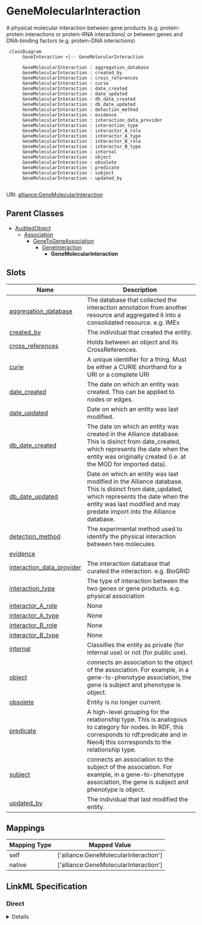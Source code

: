 # GeneMolecularInteraction

A physical molecular interaction between gene products (e.g. protein-protein interactions or protein-RNA interactions) or between genes and DNA-binding factors (e.g. protein-DNA interactions)


```mermaid
 classDiagram
      GeneInteraction <|-- GeneMolecularInteraction
      
      GeneMolecularInteraction : aggregation_database
      GeneMolecularInteraction : created_by
      GeneMolecularInteraction : cross_references
      GeneMolecularInteraction : curie
      GeneMolecularInteraction : date_created
      GeneMolecularInteraction : date_updated
      GeneMolecularInteraction : db_date_created
      GeneMolecularInteraction : db_date_updated
      GeneMolecularInteraction : detection_method
      GeneMolecularInteraction : evidence
      GeneMolecularInteraction : interaction_data_provider
      GeneMolecularInteraction : interaction_type
      GeneMolecularInteraction : interactor_A_role
      GeneMolecularInteraction : interactor_A_type
      GeneMolecularInteraction : interactor_B_role
      GeneMolecularInteraction : interactor_B_type
      GeneMolecularInteraction : internal
      GeneMolecularInteraction : object
      GeneMolecularInteraction : obsolete
      GeneMolecularInteraction : predicate
      GeneMolecularInteraction : subject
      GeneMolecularInteraction : updated_by
      

```



URI: [alliance:GeneMolecularInteraction](http://alliancegenome.org/GeneMolecularInteraction)


## Parent Classes

* [AuditedObject](AuditedObject.md)
    * [Association](Association.md)
        * [GeneToGeneAssociation](GeneToGeneAssociation.md)
            * [GeneInteraction](GeneInteraction.md)
                * **GeneMolecularInteraction**




<!-- no inheritance hierarchy -->


## Slots

| Name | Description  |
| ---  | ---  |
| [aggregation_database](aggregation_database.md) | The database that collected the interaction annotation from another resource and aggregated it into a consolidated resource. e.g. IMEx |
| [created_by](created_by.md) | The individual that created the entity. |
| [cross_references](cross_references.md) | Holds between an object and its CrossReferences. |
| [curie](curie.md) | A unique identifier for a thing. Must be either a CURIE shorthand for a URI or a complete URI |
| [date_created](date_created.md) | The date on which an entity was created. This can be applied to nodes or edges. |
| [date_updated](date_updated.md) | Date on which an entity was last modified. |
| [db_date_created](db_date_created.md) | The date on which an entity was created in the Alliance database.  This is disinct from date_created, which represents the date when the entity was originally created (i.e. at the MOD for imported data). |
| [db_date_updated](db_date_updated.md) | Date on which an entity was last modified in the Alliance database.  This is disinct from date_updated, which represents the date when the entity was last modified and may predate import into the Alliance database. |
| [detection_method](detection_method.md) | The experimental method used to identify the physical interaction between two molecules |
| [evidence](evidence.md) |  |
| [interaction_data_provider](interaction_data_provider.md) | The interaction database that curated the interaction. e.g. BioGRID |
| [interaction_type](interaction_type.md) | The type of interaction between the two genes or gene products. e.g. physical association |
| [interactor_A_role](interactor_A_role.md) | None |
| [interactor_A_type](interactor_A_type.md) | None |
| [interactor_B_role](interactor_B_role.md) | None |
| [interactor_B_type](interactor_B_type.md) | None |
| [internal](internal.md) | Classifies the entity as private (for internal use) or not (for public use). |
| [object](object.md) | connects an association to the object of the association. For example, in a gene-to-phenotype association, the gene is subject and phenotype is object. |
| [obsolete](obsolete.md) | Entity is no longer current. |
| [predicate](predicate.md) | A high-level grouping for the relationship type. This is analogous to category for nodes. In RDF, this corresponds to rdf:predicate and in Neo4j this corresponds to the relationship type. |
| [subject](subject.md) | connects an association to the subject of the association. For example, in a gene-to-phenotype association, the gene is subject and phenotype is object. |
| [updated_by](updated_by.md) | The individual that last modified the entity. |


## Mappings

| Mapping Type | Mapped Value |
| ---  | ---  |
| self | ['alliance:GeneMolecularInteraction'] |
| native | ['alliance:GeneMolecularInteraction'] |




## LinkML Specification

<!-- TODO: investigate https://stackoverflow.com/questions/37606292/how-to-create-tabbed-code-blocks-in-mkdocs-or-sphinx -->

### Direct

<details>
```yaml
name: GeneMolecularInteraction
description: A physical molecular interaction between gene products (e.g. protein-protein
  interactions or protein-RNA interactions) or between genes and DNA-binding factors
  (e.g. protein-DNA interactions)
from_schema: https://github.com/alliance-genome/agr_persistent_schema/geneInteraction.yaml
is_a: GeneInteraction
slots:
- aggregation_database
- detection_method
slot_usage:
  aggregation_database:
    name: aggregation_database
    description: The database that collected the interaction annotation from another
      resource and aggregated it into a consolidated resource. e.g. IMEx
    domain_of:
    - GeneMolecularInteraction
    range: aggregation_database_enum
  detection_method:
    name: detection_method
    description: The experimental method used to identify the physical interaction
      between two molecules
    domain_of:
    - GeneMolecularInteraction
    range: detection_methods_enum
  predicate:
    name: predicate
    domain_of:
    - Association
    - GeneToGeneOrthology
    subproperty_of: physically_interacts_with
    symmetric: true

```
</details>

### Induced

<details>
```yaml
name: GeneMolecularInteraction
description: A physical molecular interaction between gene products (e.g. protein-protein
  interactions or protein-RNA interactions) or between genes and DNA-binding factors
  (e.g. protein-DNA interactions)
from_schema: https://github.com/alliance-genome/agr_persistent_schema/geneInteraction.yaml
is_a: GeneInteraction
slot_usage:
  aggregation_database:
    name: aggregation_database
    description: The database that collected the interaction annotation from another
      resource and aggregated it into a consolidated resource. e.g. IMEx
    domain_of:
    - GeneMolecularInteraction
    range: aggregation_database_enum
  detection_method:
    name: detection_method
    description: The experimental method used to identify the physical interaction
      between two molecules
    domain_of:
    - GeneMolecularInteraction
    range: detection_methods_enum
  predicate:
    name: predicate
    domain_of:
    - Association
    - GeneToGeneOrthology
    subproperty_of: physically_interacts_with
    symmetric: true
attributes:
  aggregation_database:
    name: aggregation_database
    description: The database that collected the interaction annotation from another
      resource and aggregated it into a consolidated resource. e.g. IMEx
    from_schema: https://github.com/alliance-genome/agr_persistent_schema/geneInteraction.yaml
    multivalued: false
    alias: aggregation_database
    owner: GeneMolecularInteraction
    domain_of:
    - GeneMolecularInteraction
    range: aggregation_database_enum
    required: false
  detection_method:
    name: detection_method
    description: The experimental method used to identify the physical interaction
      between two molecules
    from_schema: https://github.com/alliance-genome/agr_persistent_schema/geneInteraction.yaml
    alias: detection_method
    owner: GeneMolecularInteraction
    domain_of:
    - GeneMolecularInteraction
    range: detection_methods_enum
  curie:
    name: curie
    description: A unique identifier for a thing. Must be either a CURIE shorthand
      for a URI or a complete URI
    from_schema: https://github.com/alliance-genome/agr_curation_schema/core.yaml
    multivalued: false
    identifier: true
    alias: curie
    owner: GeneMolecularInteraction
    domain_of:
    - OntologyTerm
    - PhenotypeAnnotation
    - DiseaseAnnotation
    - BiologicalEntity
    - BiologicalEntityDTO
    - Chromosome
    - Assembly
    - Identifier
    - Figure
    - Image
    - Laboratory
    - InformationContentEntity
    - Reference
    - Resource
    - ModCorpusAssociation
    - GeneInteraction
    - ExpressionExperiment
    - GeneNomenclatureSet
    range: uriorcurie
  cross_references:
    name: cross_references
    description: Holds between an object and its CrossReferences.
    from_schema: https://github.com/alliance-genome/agr_curation_schema/core.yaml
    aliases:
    - xrefs
    singular_name: cross_reference
    multivalued: true
    alias: cross_references
    owner: GeneMolecularInteraction
    domain_of:
    - OntologyTerm
    - GenomicEntity
    - AuthorReference
    - Antibody
    - GeneInteraction
    range: CrossReference
  interaction_data_provider:
    name: interaction_data_provider
    description: The interaction database that curated the interaction. e.g. BioGRID
    from_schema: https://github.com/alliance-genome/agr_persistent_schema/geneInteraction.yaml
    multivalued: false
    alias: interaction_data_provider
    owner: GeneMolecularInteraction
    domain_of:
    - GeneInteraction
    range: interaction_source_enum
    required: true
  interaction_type:
    name: interaction_type
    description: The type of interaction between the two genes or gene products. e.g.
      physical association
    from_schema: https://github.com/alliance-genome/agr_persistent_schema/geneInteraction.yaml
    is_a: association_slot
    domain: GeneInteraction
    multivalued: false
    alias: interaction_type
    owner: GeneMolecularInteraction
    domain_of:
    - GeneInteraction
    range: interaction_type_enum
    required: true
  interactor_A_role:
    name: interactor_A_role
    from_schema: https://github.com/alliance-genome/agr_persistent_schema/geneInteraction.yaml
    is_a: association_slot
    domain: GeneInteraction
    multivalued: true
    alias: interactor_A_role
    owner: GeneMolecularInteraction
    domain_of:
    - GeneInteraction
    range: interactor_A_role_enum
    required: false
  interactor_B_role:
    name: interactor_B_role
    from_schema: https://github.com/alliance-genome/agr_persistent_schema/geneInteraction.yaml
    is_a: association_slot
    domain: GeneInteraction
    multivalued: true
    alias: interactor_B_role
    owner: GeneMolecularInteraction
    domain_of:
    - GeneInteraction
    range: interactor_B_role_enum
    required: false
  interactor_A_type:
    name: interactor_A_type
    from_schema: https://github.com/alliance-genome/agr_persistent_schema/geneInteraction.yaml
    is_a: association_slot
    domain: GeneInteraction
    multivalued: false
    alias: interactor_A_type
    owner: GeneMolecularInteraction
    domain_of:
    - GeneInteraction
    range: interactor_type_enum
    required: true
  interactor_B_type:
    name: interactor_B_type
    from_schema: https://github.com/alliance-genome/agr_persistent_schema/geneInteraction.yaml
    is_a: association_slot
    domain: GeneInteraction
    multivalued: false
    alias: interactor_B_type
    owner: GeneMolecularInteraction
    domain_of:
    - GeneInteraction
    range: interactor_type_enum
    required: true
  subject:
    name: subject
    description: connects an association to the subject of the association. For example,
      in a gene-to-phenotype association, the gene is subject and phenotype is object.
    from_schema: https://github.com/alliance-genome/agr_curation_schema/core.yaml
    exact_mappings:
    - owl:annotatedSource
    - biolink:subject
    is_a: association_slot
    alias: subject
    owner: GeneMolecularInteraction
    domain_of:
    - Association
    - VariantConsequence
    range: Gene
    required: true
  predicate:
    name: predicate
    description: A high-level grouping for the relationship type. This is analogous
      to category for nodes. In RDF, this corresponds to rdf:predicate and in Neo4j
      this corresponds to the relationship type.
    from_schema: https://github.com/alliance-genome/agr_curation_schema/core.yaml
    is_a: association_slot
    alias: predicate
    owner: GeneMolecularInteraction
    domain_of:
    - Association
    - GeneToGeneOrthology
    subproperty_of: physically_interacts_with
    symmetric: true
    range: string
    required: true
  object:
    name: object
    description: connects an association to the object of the association. For example,
      in a gene-to-phenotype association, the gene is subject and phenotype is object.
    from_schema: https://github.com/alliance-genome/agr_curation_schema/core.yaml
    exact_mappings:
    - biolink:object
    is_a: association_slot
    alias: object
    owner: GeneMolecularInteraction
    domain_of:
    - Association
    - VariantConsequence
    range: Gene
    required: true
  evidence:
    name: evidence
    description: ''
    from_schema: https://github.com/alliance-genome/agr_curation_schema/src/schema/reference
    multivalued: true
    alias: evidence
    owner: GeneMolecularInteraction
    domain_of:
    - AlleleGenerationMethodAssociation
    - Note
    - SlotAnnotation
    - Association
    range: InformationContentEntity
  created_by:
    name: created_by
    description: The individual that created the entity.
    from_schema: https://github.com/alliance-genome/agr_curation_schema/core.yaml
    domain: AuditedObject
    multivalued: false
    alias: created_by
    owner: GeneMolecularInteraction
    domain_of:
    - AuditedObject
    range: Person
  date_created:
    name: date_created
    description: The date on which an entity was created. This can be applied to nodes
      or edges.
    from_schema: https://github.com/alliance-genome/agr_curation_schema/core.yaml
    aliases:
    - creation_date
    exact_mappings:
    - dct:createdOn
    - WIKIDATA_PROPERTY:P577
    alias: date_created
    owner: GeneMolecularInteraction
    domain_of:
    - AuditedObject
    - AuditedObjectDTO
    range: datetime
  updated_by:
    name: updated_by
    description: The individual that last modified the entity.
    from_schema: https://github.com/alliance-genome/agr_curation_schema/core.yaml
    domain: AuditedObject
    multivalued: false
    alias: updated_by
    owner: GeneMolecularInteraction
    domain_of:
    - AuditedObject
    range: Person
  date_updated:
    name: date_updated
    description: Date on which an entity was last modified.
    from_schema: https://github.com/alliance-genome/agr_curation_schema/core.yaml
    aliases:
    - date_last_modified
    alias: date_updated
    owner: GeneMolecularInteraction
    domain_of:
    - AuditedObject
    - AuditedObjectDTO
    range: datetime
  db_date_created:
    name: db_date_created
    description: The date on which an entity was created in the Alliance database.  This
      is disinct from date_created, which represents the date when the entity was
      originally created (i.e. at the MOD for imported data).
    from_schema: https://github.com/alliance-genome/agr_curation_schema/core.yaml
    alias: db_date_created
    owner: GeneMolecularInteraction
    domain_of:
    - AuditedObject
    - AuditedObjectDTO
    range: datetime
  db_date_updated:
    name: db_date_updated
    description: Date on which an entity was last modified in the Alliance database.  This
      is disinct from date_updated, which represents the date when the entity was
      last modified and may predate import into the Alliance database.
    from_schema: https://github.com/alliance-genome/agr_curation_schema/core.yaml
    alias: db_date_updated
    owner: GeneMolecularInteraction
    domain_of:
    - AuditedObject
    - AuditedObjectDTO
    range: datetime
  internal:
    name: internal
    description: Classifies the entity as private (for internal use) or not (for public
      use).
    notes:
    - Default value is true.
    from_schema: https://github.com/alliance-genome/agr_curation_schema/core.yaml
    alias: internal
    owner: GeneMolecularInteraction
    domain_of:
    - AuditedObject
    - AuditedObjectDTO
    range: boolean
    required: true
  obsolete:
    name: obsolete
    description: Entity is no longer current.
    notes:
    - Obsolete entities are preserved in the database for posterity but should not
      be publicly displayed.
    from_schema: https://github.com/alliance-genome/agr_curation_schema/core.yaml
    alias: obsolete
    owner: GeneMolecularInteraction
    domain_of:
    - AuditedObject
    - AuditedObjectDTO
    range: boolean

```
</details>